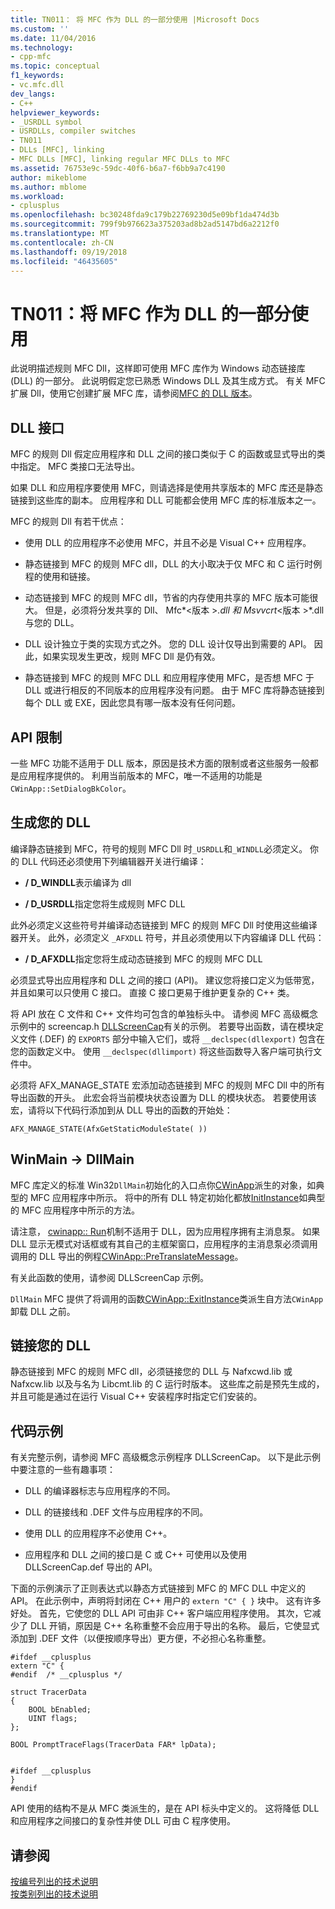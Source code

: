 ```yaml
---
title: TN011： 将 MFC 作为 DLL 的一部分使用 |Microsoft Docs
ms.custom: ''
ms.date: 11/04/2016
ms.technology:
- cpp-mfc
ms.topic: conceptual
f1_keywords:
- vc.mfc.dll
dev_langs:
- C++
helpviewer_keywords:
- _USRDLL symbol
- USRDLLs, compiler switches
- TN011
- DLLs [MFC], linking
- MFC DLLs [MFC], linking regular MFC DLLs to MFC
ms.assetid: 76753e9c-59dc-40f6-b6a7-f6bb9a7c4190
author: mikeblome
ms.author: mblome
ms.workload:
- cplusplus
ms.openlocfilehash: bc30248fda9c179b22769230d5e09bf1da474d3b
ms.sourcegitcommit: 799f9b976623a375203ad8b2ad5147bd6a2212f0
ms.translationtype: MT
ms.contentlocale: zh-CN
ms.lasthandoff: 09/19/2018
ms.locfileid: "46435605"
---
```

# <a name="tn011-using-mfc-as-part-of-a-dll"></a>TN011：将 MFC 作为 DLL 的一部分使用

此说明描述规则 MFC Dll，这样即可使用 MFC 库作为 Windows 动态链接库 (DLL) 的一部分。 此说明假定您已熟悉 Windows DLL 及其生成方式。 有关 MFC 扩展 Dll，使用它创建扩展 MFC 库，请参阅[MFC 的 DLL 版本](../mfc/tn033-dll-version-of-mfc.md)。

## <a name="dll-interfaces"></a>DLL 接口

MFC 的规则 Dll 假定应用程序和 DLL 之间的接口类似于 C 的函数或显式导出的类中指定。 MFC 类接口无法导出。

如果 DLL 和应用程序要使用 MFC，则请选择是使用共享版本的 MFC 库还是静态链接到这些库的副本。 应用程序和 DLL 可能都会使用 MFC 库的标准版本之一。

MFC 的规则 Dll 有若干优点：

- 使用 DLL 的应用程序不必使用 MFC，并且不必是 Visual C++ 应用程序。

- 静态链接到 MFC 的规则 MFC dll，DLL 的大小取决于仅 MFC 和 C 运行时例程的使用和链接。

- 动态链接到 MFC 的规则 MFC dll，节省的内存使用共享的 MFC 版本可能很大。 但是，必须将分发共享的 Dll、 Mfc*\<版本 >*.dll 和 Msvvcrt*\<版本 >*.dll 与您的 DLL。

- DLL 设计独立于类的实现方式之外。 您的 DLL 设计仅导出到需要的 API。 因此，如果实现发生更改，规则 MFC Dll 是仍有效。

- 静态链接到 MFC 的规则 MFC DLL 和应用程序使用 MFC，是否想 MFC 于 DLL 或进行相反的不同版本的应用程序没有问题。 由于 MFC 库将静态链接到每个 DLL 或 EXE，因此您具有哪一版本没有任何问题。

## <a name="api-limitations"></a>API 限制

一些 MFC 功能不适用于 DLL 版本，原因是技术方面的限制或者这些服务一般都是应用程序提供的。 利用当前版本的 MFC，唯一不适用的功能是 `CWinApp::SetDialogBkColor`。

## <a name="building-your-dll"></a>生成您的 DLL

编译静态链接到 MFC，符号的规则 MFC Dll 时`_USRDLL`和`_WINDLL`必须定义。 你的 DLL 代码还必须使用下列编辑器开关进行编译：

- **/ D_WINDLL**表示编译为 dll

- **/ D_USRDLL**指定您将生成规则 MFC DLL

此外必须定义这些符号并编译动态链接到 MFC 的规则 MFC Dll 时使用这些编译器开关。 此外，必须定义 `_AFXDLL` 符号，并且必须使用以下内容编译 DLL 代码：

- **/ D_AFXDLL**指定您将生成动态链接到 MFC 的规则 MFC DLL

必须显式导出应用程序和 DLL 之间的接口 (API)。 建议您将接口定义为低带宽，并且如果可以只使用 C 接口。 直接 C 接口更易于维护更复杂的 C++ 类。

将 API 放在 C 文件和 C++ 文件均可包含的单独标头中。 请参阅 MFC 高级概念示例中的 screencap.h [DLLScreenCap](../visual-cpp-samples.md)有关的示例。 若要导出函数，请在模块定义文件 (.DEF) 的 `EXPORTS` 部分中输入它们，或将 `__declspec(dllexport)` 包含在您的函数定义中。 使用 `__declspec(dllimport)` 将这些函数导入客户端可执行文件中。

必须将 AFX_MANAGE_STATE 宏添加动态链接到 MFC 的规则 MFC Dll 中的所有导出函数的开头。 此宏会将当前模块状态设置为 DLL 的模块状态。 若要使用该宏，请将以下代码行添加到从 DLL 导出的函数的开始处：

`AFX_MANAGE_STATE(AfxGetStaticModuleState( ))`

## <a name="winmain---dllmain"></a>WinMain -> DllMain

MFC 库定义的标准 Win32`DllMain`初始化的入口点你[CWinApp](../mfc/reference/cwinapp-class.md)派生的对象，如典型的 MFC 应用程序中所示。 将中的所有 DLL 特定初始化都放[InitInstance](../mfc/reference/cwinapp-class.md#initinstance)如典型的 MFC 应用程序中所示的方法。

请注意， [cwinapp:: Run](../mfc/reference/cwinapp-class.md#run)机制不适用于 DLL，因为应用程序拥有主消息泵。 如果 DLL 显示无模式对话框或有其自己的主框架窗口，应用程序的主消息泵必须调用调用的 DLL 导出的例程[CWinApp::PreTranslateMessage](../mfc/reference/cwinapp-class.md#pretranslatemessage)。

有关此函数的使用，请参阅 DLLScreenCap 示例。

`DllMain` MFC 提供了将调用的函数[CWinApp::ExitInstance](../mfc/reference/cwinapp-class.md#exitinstance)类派生自方法`CWinApp`卸载 DLL 之前。

## <a name="linking-your-dll"></a>链接您的 DLL

静态链接到 MFC 的规则 MFC dll，必须链接您的 DLL 与 Nafxcwd.lib 或 Nafxcw.lib 以及与名为 Libcmt.lib 的 C 运行时版本。 这些库之前是预先生成的，并且可能是通过在运行 Visual C++ 安装程序时指定它们安装的。

## <a name="sample-code"></a>代码示例

有关完整示例，请参阅 MFC 高级概念示例程序 DLLScreenCap。 以下是此示例中要注意的一些有趣事项：

- DLL 的编译器标志与应用程序的不同。

- DLL 的链接线和 .DEF 文件与应用程序的不同。

- 使用 DLL 的应用程序不必使用 C++。

- 应用程序和 DLL 之间的接口是 C 或 C++ 可使用以及使用 DLLScreenCap.def 导出的 API。

下面的示例演示了正则表达式以静态方式链接到 MFC 的 MFC DLL 中定义的 API。 在此示例中，声明将封闭在 C++ 用户的 `extern "C" { }` 块中。 这有许多好处。 首先，它使您的 DLL API 可由非 C++ 客户端应用程序使用。 其次，它减少了 DLL 开销，原因是 C++ 名称重整不会应用于导出的名称。 最后，它使显式添加到 .DEF 文件（以便按顺序导出）更方便，不必担心名称重整。

```
#ifdef __cplusplus
extern "C" {
#endif  /* __cplusplus */

struct TracerData
{
    BOOL bEnabled;
    UINT flags;
};

BOOL PromptTraceFlags(TracerData FAR* lpData);


#ifdef __cplusplus
}
#endif
```

API 使用的结构不是从 MFC 类派生的，是在 API 标头中定义的。 这将降低 DLL 和应用程序之间接口的复杂性并使 DLL 可由 C 程序使用。

## <a name="see-also"></a>请参阅

[按编号列出的技术说明](../mfc/technical-notes-by-number.md)<br/>
[按类别列出的技术说明](../mfc/technical-notes-by-category.md)

